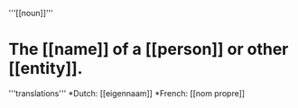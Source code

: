 '''[[noun]]'''

# The [[name]] of a [[person]] or other [[entity]].

'''translations'''
*Dutch: [[eigennaam]]
*French: [[nom propre]]